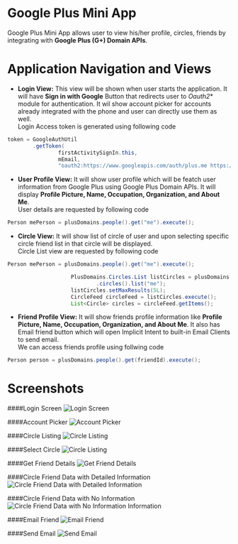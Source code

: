 # Google Plus Mini App

Google Plus Mini App allows user to view his/her profile, circles, friends by integrating with **Google Plus (G+) Domain APIs**.

# Application Navigation and Views

* **Login View:**
This view will be shown when user starts the application. It will have **Sign in with Google** Button that redirects user to *Oauth2** module for authentication. It wil show account picker for accounts already integrated with the phone and user can directly use them as well.   
Login Access token is generated using following code
```java
token = GoogleAuthUtil
		.getToken(
				firstActivitySignIn.this,
				mEmail,
				"oauth2:https://www.googleapis.com/auth/plus.me https://www.googleapis.com/auth/plus.circles.read https://www.googleapis.com/auth/plus.profiles.read");
```
* **User Profile View:**
It will show user profile which will be featch user information from Google Plus using Google Plus Domain APIs. It will display **Profile Picture, Name, Occupation, Organization, and About Me**.  
User details are requested by following code
```java
Person mePerson = plusDomains.people().get("me").execute();
```
* **Circle View:**
It will show list of circle of user and upon selecting specific circle friend list in that circle will be displayed.  
Circle List view are requested by following code
```java
Person mePerson = plusDomains.people().get("me").execute();

					PlusDomains.Circles.List listCircles = plusDomains
							.circles().list("me");
					listCircles.setMaxResults(5L);
					CircleFeed circleFeed = listCircles.execute();
					List<Circle> circles = circleFeed.getItems();
```
* **Friend Profile View:**
It will show friends profile information like **Profile Picture, Name, Occupation, Organization, and About Me**. It also has Email friend button which will open Implicit Intent to built-in Email Clients to send email.  
We can access friends profile using follwing code
```java
Person person = plusDomains.people().get(friendId).execute();
```

# Screenshots

####Login Screen
![Login Screen](https://github.com/dhavalkolapkar/Android-Programming/blob/master/Google-Plus-Mini/Screenshots/Login%20Screen.png?raw=true "Login Screen")

####Account Picker
![Account Picker](https://github.com/dhavalkolapkar/Android-Programming/blob/master/Google-Plus-Mini/Screenshots/Account%20Picker.png?raw=true "Account Picker")

####Circle Listing
![Circle Listing](https://github.com/dhavalkolapkar/Android-Programming/blob/master/Google-Plus-Mini/Screenshots/Circle%20listing.png?raw=true "Circle Listing")

####Select Circle
![Circle Listing](https://github.com/dhavalkolapkar/Android-Programming/blob/master/Google-Plus-Mini/Screenshots/Select%20Circle.png?raw=true "Select Circle")

####Get Friend Details
![Get Friend Details](https://github.com/dhavalkolapkar/Android-Programming/blob/master/Google-Plus-Mini/Screenshots/Get%20Friend%20details.png?raw=true "Get Friend Details")

####Circle Friend Data with Detailed Information
![Circle Friend Data with Detailed Information](https://github.com/dhavalkolapkar/Android-Programming/blob/master/Google-Plus-Mini/Screenshots/Circle%20Friend%20Data%20with%20info.png?raw=true "Circle Friend Data with Detailed Information")

####Circle Friend Data with No Information
![Circle Friend Data with No Information Information](https://github.com/dhavalkolapkar/Android-Programming/blob/master/Google-Plus-Mini/Screenshots/Circle%20Friend%20Data%20with%20no%20info.png?raw=true "Circle Friend Data with No Information")

####Email Friend
![Email Friend](https://github.com/dhavalkolapkar/Android-Programming/blob/master/Google-Plus-Mini/Screenshots/Send%20Email%20Intent%20picker.png?raw=true "Email Friend")

####Send Email
![Send Email](https://github.com/dhavalkolapkar/Android-Programming/blob/master/Google-Plus-Mini/Screenshots/Send%20Email.png?raw=true "Send Email")
